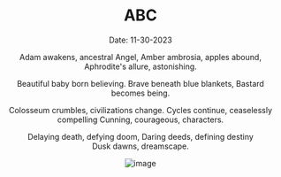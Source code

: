 <center>

# ABC

Date: 11-30-2023

Adam awakens, ancestral Angel,
Amber ambrosia, apples abound, 
Aphrodite's allure, astonishing.


Beautiful baby born believing.
Brave beneath blue blankets,
Bastard becomes being.


Colosseum crumbles, civilizations change.
Cycles continue, ceaselessly compelling
Cunning, courageous, characters.


Delaying death, defying doom,
Daring deeds, defining destiny  
Dusk dawns, dreamscape.

![image](https://workers-ai.eankrenzin.workers.dev/?key=image-1701334876420.png)